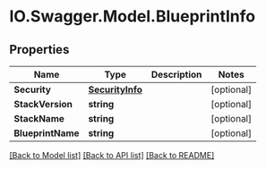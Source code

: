 # IO.Swagger.Model.BlueprintInfo
## Properties

Name | Type | Description | Notes
------------ | ------------- | ------------- | -------------
**Security** | [**SecurityInfo**](SecurityInfo.md) |  | [optional] 
**StackVersion** | **string** |  | [optional] 
**StackName** | **string** |  | [optional] 
**BlueprintName** | **string** |  | [optional] 

[[Back to Model list]](../README.md#documentation-for-models) [[Back to API list]](../README.md#documentation-for-api-endpoints) [[Back to README]](../README.md)

